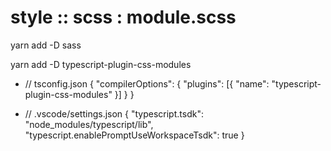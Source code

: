 # style :: scss : module.scss

yarn add -D sass

yarn add -D typescript-plugin-css-modules <!-- auto complete -->

- // tsconfig.json
  {
  "compilerOptions": {
  "plugins": [{ "name": "typescript-plugin-css-modules" }]
  }
  }

- // .vscode/settings.json
  {
  "typescript.tsdk": "node_modules/typescript/lib",
  "typescript.enablePromptUseWorkspaceTsdk": true
  }
